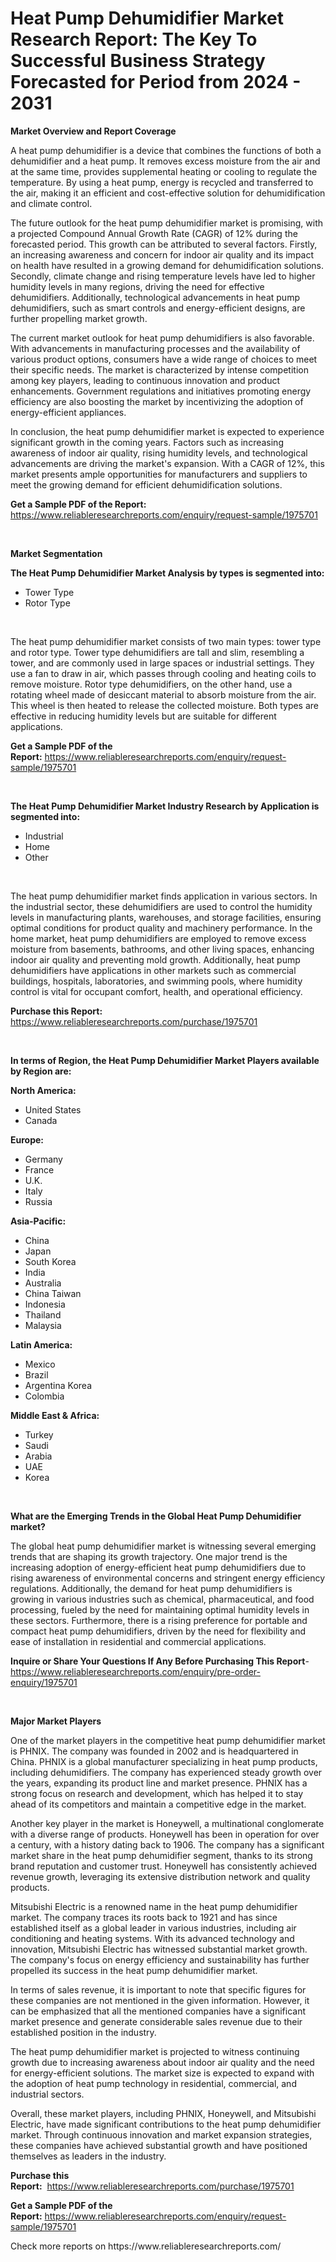 <p><h1>Heat Pump Dehumidifier Market Research Report: The Key To Successful Business Strategy Forecasted for Period from 2024 - 2031</h1></p><p><strong>Market Overview and Report Coverage</strong></p>
<p><p>A heat pump dehumidifier is a device that combines the functions of both a dehumidifier and a heat pump. It removes excess moisture from the air and at the same time, provides supplemental heating or cooling to regulate the temperature. By using a heat pump, energy is recycled and transferred to the air, making it an efficient and cost-effective solution for dehumidification and climate control.</p><p>The future outlook for the heat pump dehumidifier market is promising, with a projected Compound Annual Growth Rate (CAGR) of 12% during the forecasted period. This growth can be attributed to several factors. Firstly, an increasing awareness and concern for indoor air quality and its impact on health have resulted in a growing demand for dehumidification solutions. Secondly, climate change and rising temperature levels have led to higher humidity levels in many regions, driving the need for effective dehumidifiers. Additionally, technological advancements in heat pump dehumidifiers, such as smart controls and energy-efficient designs, are further propelling market growth.</p><p>The current market outlook for heat pump dehumidifiers is also favorable. With advancements in manufacturing processes and the availability of various product options, consumers have a wide range of choices to meet their specific needs. The market is characterized by intense competition among key players, leading to continuous innovation and product enhancements. Government regulations and initiatives promoting energy efficiency are also boosting the market by incentivizing the adoption of energy-efficient appliances.</p><p>In conclusion, the heat pump dehumidifier market is expected to experience significant growth in the coming years. Factors such as increasing awareness of indoor air quality, rising humidity levels, and technological advancements are driving the market's expansion. With a CAGR of 12%, this market presents ample opportunities for manufacturers and suppliers to meet the growing demand for efficient dehumidification solutions.</p></p>
<p><strong>Get a Sample PDF of the Report:</strong> <a href="https://www.reliableresearchreports.com/enquiry/request-sample/1975701">https://www.reliableresearchreports.com/enquiry/request-sample/1975701</a></p>
<p>&nbsp;</p>
<p><strong>Market Segmentation</strong></p>
<p><strong>The Heat Pump Dehumidifier Market Analysis by types is segmented into:</strong></p>
<p><ul><li>Tower Type</li><li>Rotor Type</li></ul></p>
<p>&nbsp;</p>
<p><p>The heat pump dehumidifier market consists of two main types: tower type and rotor type. Tower type dehumidifiers are tall and slim, resembling a tower, and are commonly used in large spaces or industrial settings. They use a fan to draw in air, which passes through cooling and heating coils to remove moisture. Rotor type dehumidifiers, on the other hand, use a rotating wheel made of desiccant material to absorb moisture from the air. This wheel is then heated to release the collected moisture. Both types are effective in reducing humidity levels but are suitable for different applications.</p></p>
<p><strong>Get a Sample PDF of the Report:</strong>&nbsp;<a href="https://www.reliableresearchreports.com/enquiry/request-sample/1975701">https://www.reliableresearchreports.com/enquiry/request-sample/1975701</a></p>
<p>&nbsp;</p>
<p><strong>The Heat Pump Dehumidifier Market Industry Research by Application is segmented into:</strong></p>
<p><ul><li>Industrial</li><li>Home</li><li>Other</li></ul></p>
<p>&nbsp;</p>
<p><p>The heat pump dehumidifier market finds application in various sectors. In the industrial sector, these dehumidifiers are used to control the humidity levels in manufacturing plants, warehouses, and storage facilities, ensuring optimal conditions for product quality and machinery performance. In the home market, heat pump dehumidifiers are employed to remove excess moisture from basements, bathrooms, and other living spaces, enhancing indoor air quality and preventing mold growth. Additionally, heat pump dehumidifiers have applications in other markets such as commercial buildings, hospitals, laboratories, and swimming pools, where humidity control is vital for occupant comfort, health, and operational efficiency.</p></p>
<p><strong>Purchase this Report:</strong>&nbsp; <a href="https://www.reliableresearchreports.com/purchase/1975701">https://www.reliableresearchreports.com/purchase/1975701</a></p>
<p>&nbsp;</p>
<p><strong>In terms of Region, the Heat Pump Dehumidifier Market Players available by Region are:</strong></p>
<p>
    <p> <strong> North America: </strong>
        <ul>
            <li>United States</li>
            <li>Canada</li>
        </ul>
        </p> 
    <p> <strong> Europe: </strong>
        <ul>
            <li>Germany</li>
            <li>France</li>
            <li>U.K.</li>
            <li>Italy</li>
            <li>Russia</li>
        </ul>
        </p> 
    <p> <strong> Asia-Pacific: </strong>
        <ul>
            <li>China</li>
            <li>Japan</li>
            <li>South Korea</li>
            <li>India</li>
            <li>Australia</li>
            <li>China Taiwan</li>
            <li>Indonesia</li>
            <li>Thailand</li>
            <li>Malaysia</li>
        </ul>
        </p> 
    <p> <strong> Latin America: </strong>
        <ul>
            <li>Mexico</li>
            <li>Brazil</li>
            <li>Argentina Korea</li>
            <li>Colombia</li>
        </ul>
        </p> 
    <p> <strong> Middle East & Africa: </strong>
        <ul>
            <li>Turkey</li>
            <li>Saudi</li>
            <li>Arabia</li>
            <li>UAE</li>
            <li>Korea</li>
        </ul>
    </p>
    </p>
<p>&nbsp;</p>
<p><strong>What are the Emerging Trends in the Global Heat Pump Dehumidifier market?</strong></p>
<p><p>The global heat pump dehumidifier market is witnessing several emerging trends that are shaping its growth trajectory. One major trend is the increasing adoption of energy-efficient heat pump dehumidifiers due to rising awareness of environmental concerns and stringent energy efficiency regulations. Additionally, the demand for heat pump dehumidifiers is growing in various industries such as chemical, pharmaceutical, and food processing, fueled by the need for maintaining optimal humidity levels in these sectors. Furthermore, there is a rising preference for portable and compact heat pump dehumidifiers, driven by the need for flexibility and ease of installation in residential and commercial applications.</p></p>
<p><strong>Inquire or Share Your Questions If Any Before Purchasing This Report</strong>- <a href="https://www.reliableresearchreports.com/enquiry/pre-order-enquiry/1975701">https://www.reliableresearchreports.com/enquiry/pre-order-enquiry/1975701</a></p>
<p>&nbsp;</p>
<p><strong>Major Market Players</strong></p>
<p><p>One of the market players in the competitive heat pump dehumidifier market is PHNIX. The company was founded in 2002 and is headquartered in China. PHNIX is a global manufacturer specializing in heat pump products, including dehumidifiers. The company has experienced steady growth over the years, expanding its product line and market presence. PHNIX has a strong focus on research and development, which has helped it to stay ahead of its competitors and maintain a competitive edge in the market.</p><p>Another key player in the market is Honeywell, a multinational conglomerate with a diverse range of products. Honeywell has been in operation for over a century, with a history dating back to 1906. The company has a significant market share in the heat pump dehumidifier segment, thanks to its strong brand reputation and customer trust. Honeywell has consistently achieved revenue growth, leveraging its extensive distribution network and quality products.</p><p>Mitsubishi Electric is a renowned name in the heat pump dehumidifier market. The company traces its roots back to 1921 and has since established itself as a global leader in various industries, including air conditioning and heating systems. With its advanced technology and innovation, Mitsubishi Electric has witnessed substantial market growth. The company's focus on energy efficiency and sustainability has further propelled its success in the heat pump dehumidifier market.</p><p>In terms of sales revenue, it is important to note that specific figures for these companies are not mentioned in the given information. However, it can be emphasized that all the mentioned companies have a significant market presence and generate considerable sales revenue due to their established position in the industry.</p><p>The heat pump dehumidifier market is projected to witness continuing growth due to increasing awareness about indoor air quality and the need for energy-efficient solutions. The market size is expected to expand with the adoption of heat pump technology in residential, commercial, and industrial sectors.</p><p>Overall, these market players, including PHNIX, Honeywell, and Mitsubishi Electric, have made significant contributions to the heat pump dehumidifier market. Through continuous innovation and market expansion strategies, these companies have achieved substantial growth and have positioned themselves as leaders in the industry.</p></p>
<p><strong>Purchase this Report:</strong>&nbsp;&nbsp;<a href="https://www.reliableresearchreports.com/purchase/1975701">https://www.reliableresearchreports.com/purchase/1975701</a></p>
<p></p>
<p><strong>Get a Sample PDF of the Report:</strong>&nbsp;<a href="https://www.reliableresearchreports.com/enquiry/request-sample/1975701">https://www.reliableresearchreports.com/enquiry/request-sample/1975701</a></p>
<p>Check more reports on https://www.reliableresearchreports.com/</p>